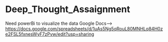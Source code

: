 # Deep_Thought_Assaignment
Need powerBi to visualize the data
Google Docs--> https://docs.google.com/spreadsheets/d/1uAs5Ng5qRouL80MNHLq84H0ze2FSL5fxnesWyF7zPvw/edit?usp=sharing
